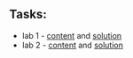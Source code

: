 ## Tasks:

- lab 1 - [content](https://www.cs.put.poznan.pl/ibladek/students/skaiwd/lab1/zadania_matplotlib.pdf) and [solution](./lab1/main.py)
- lab 2 - [content](https://www.cs.put.poznan.pl/ibladek/students/skaiwd/lab3/zadania_eigen.pdf) and [solution](./lab2/main.py)